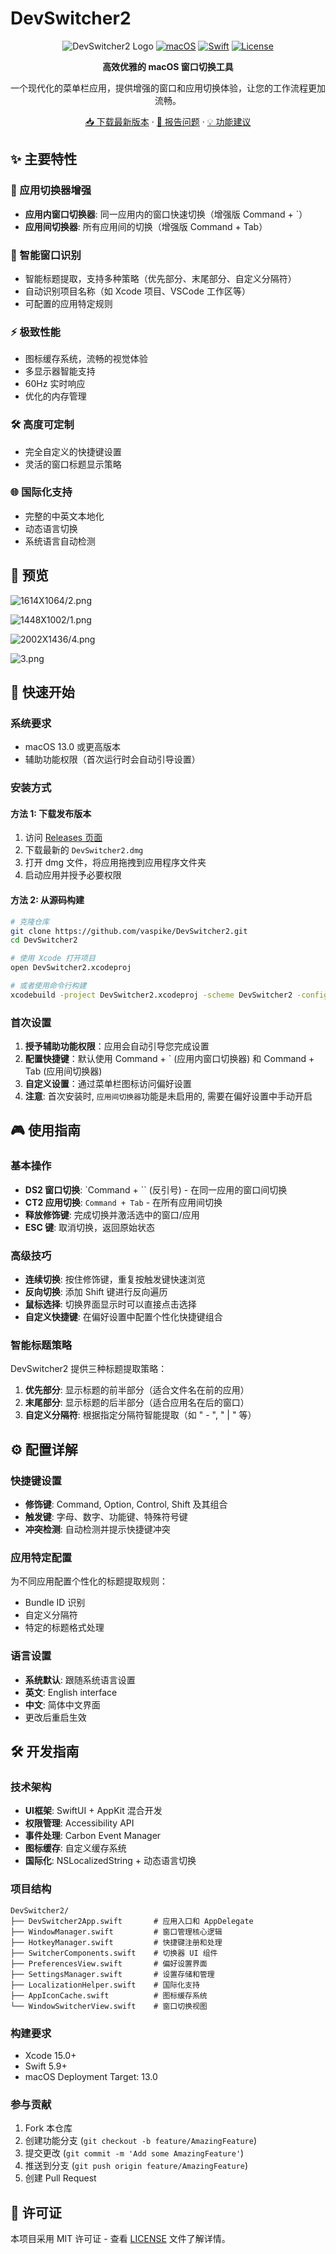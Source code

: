 # DevSwitcher2

<div align="center">

![DevSwitcher2 Logo](https://img.shields.io/badge/DevSwitcher2-2.1-blue?style=for-the-badge)
[![macOS](https://img.shields.io/badge/macOS-12.0+-000000?style=for-the-badge&logo=apple&logoColor=white)](https://www.apple.com/macos/)
[![Swift](https://img.shields.io/badge/swift-5.9+-FA7343?style=for-the-badge&logo=swift&logoColor=white)](https://swift.org/)
[![License](https://img.shields.io/badge/license-MIT-green?style=for-the-badge)](LICENSE)

**高效优雅的 macOS 窗口切换工具**

一个现代化的菜单栏应用，提供增强的窗口和应用切换体验，让您的工作流程更加流畅。

[📥 下载最新版本](https://github.com/vaspike/DevSwitcher2/releases) · [🐛 报告问题](https://github.com/vaspike/DevSwitcher2/issues) · [💡 功能建议](https://github.com/vaspike/DevSwitcher2/discussions)

</div>

## ✨ 主要特性

### 🚀 应用切换器增强
- **应用内窗口切换器**: 同一应用内的窗口快速切换（增强版 Command + `）
- **应用间切换器**: 所有应用间的切换（增强版 Command + Tab）

### 🎯 智能窗口识别
- 智能标题提取，支持多种策略（优先部分、末尾部分、自定义分隔符）
- 自动识别项目名称（如 Xcode 项目、VSCode 工作区等）
- 可配置的应用特定规则

### ⚡️ 极致性能
- 图标缓存系统，流畅的视觉体验
- 多显示器智能支持
- 60Hz 实时响应
- 优化的内存管理

### 🛠 高度可定制
- 完全自定义的快捷键设置
- 灵活的窗口标题显示策略

### 🌐 国际化支持
- 完整的中英文本地化
- 动态语言切换
- 系统语言自动检测

## 📸 预览

![1614X1064/2.png](https://tc.z.wiki/autoupload/f/bRWXqOmJV6gqytU3GpotFgC03Y8QskjEI7gIxHL71tayl5f0KlZfm6UsKj-HyTuv/20250728/szAC/1614X1064/2.png)

![1448X1002/1.png](https://tc.z.wiki/autoupload/f/bRWXqOmJV6gqytU3GpotFgC03Y8QskjEI7gIxHL71tayl5f0KlZfm6UsKj-HyTuv/20250728/2ifI/1448X1002/1.png)

![2002X1436/4.png](https://tc.z.wiki/autoupload/f/bRWXqOmJV6gqytU3GpotFgC03Y8QskjEI7gIxHL71tayl5f0KlZfm6UsKj-HyTuv/20250728/z493/2002X1436/4.png)

![3.png](https://tc.z.wiki/autoupload/f/bRWXqOmJV6gqytU3GpotFgC03Y8QskjEI7gIxHL71tayl5f0KlZfm6UsKj-HyTuv/20250728/Mamo/3574X2316/3.png/webp)

</div>

## 🚀 快速开始

### 系统要求
- macOS 13.0 或更高版本
- 辅助功能权限（首次运行时会自动引导设置）

### 安装方式

#### 方法 1: 下载发布版本
1. 访问 [Releases 页面](https://github.com/vaspike/DevSwitcher2/releases)
2. 下载最新的 `DevSwitcher2.dmg`
3. 打开 dmg 文件，将应用拖拽到应用程序文件夹
4. 启动应用并授予必要权限

#### 方法 2: 从源码构建
```bash
# 克隆仓库
git clone https://github.com/vaspike/DevSwitcher2.git
cd DevSwitcher2

# 使用 Xcode 打开项目
open DevSwitcher2.xcodeproj

# 或者使用命令行构建
xcodebuild -project DevSwitcher2.xcodeproj -scheme DevSwitcher2 -configuration Release
```

### 首次设置
1. **授予辅助功能权限**：应用会自动引导您完成设置
2. **配置快捷键**：默认使用 Command + ` (应用内窗口切换器) 和 Command + Tab (应用间切换器)
3. **自定义设置**：通过菜单栏图标访问偏好设置
4. **注意**: 首次安装时, `应用间切换器`功能是未启用的, 需要在偏好设置中手动开启

## 🎮 使用指南

### 基本操作
- **DS2 窗口切换**: `Command + `` (反引号) - 在同一应用的窗口间切换
- **CT2 应用切换**: `Command + Tab` - 在所有应用间切换
- **释放修饰键**: 完成切换并激活选中的窗口/应用
- **ESC 键**: 取消切换，返回原始状态

### 高级技巧
- **连续切换**: 按住修饰键，重复按触发键快速浏览
- **反向切换**: 添加 Shift 键进行反向遍历
- **鼠标选择**: 切换界面显示时可以直接点击选择
- **自定义快捷键**: 在偏好设置中配置个性化快捷键组合

### 智能标题策略
DevSwitcher2 提供三种标题提取策略：

1. **优先部分**: 显示标题的前半部分（适合文件名在前的应用）
2. **末尾部分**: 显示标题的后半部分（适合应用名在后的窗口）
3. **自定义分隔符**: 根据指定分隔符智能提取（如 " - ", " | " 等）

## ⚙️ 配置详解

### 快捷键设置
- **修饰键**: Command, Option, Control, Shift 及其组合
- **触发键**: 字母、数字、功能键、特殊符号键
- **冲突检测**: 自动检测并提示快捷键冲突

### 应用特定配置
为不同应用配置个性化的标题提取规则：
- Bundle ID 识别
- 自定义分隔符
- 特定的标题格式处理

### 语言设置
- **系统默认**: 跟随系统语言设置
- **英文**: English interface
- **中文**: 简体中文界面
- 更改后重启生效

## 🛠 开发指南

### 技术架构
- **UI框架**: SwiftUI + AppKit 混合开发
- **权限管理**: Accessibility API
- **事件处理**: Carbon Event Manager
- **图标缓存**: 自定义缓存系统
- **国际化**: NSLocalizedString + 动态语言切换

### 项目结构
```
DevSwitcher2/
├── DevSwitcher2App.swift       # 应用入口和 AppDelegate
├── WindowManager.swift         # 窗口管理核心逻辑
├── HotkeyManager.swift         # 快捷键注册和处理
├── SwitcherComponents.swift    # 切换器 UI 组件
├── PreferencesView.swift       # 偏好设置界面
├── SettingsManager.swift       # 设置存储和管理
├── LocalizationHelper.swift    # 国际化支持
├── AppIconCache.swift          # 图标缓存系统
└── WindowSwitcherView.swift    # 窗口切换视图
```

### 构建要求
- Xcode 15.0+
- Swift 5.9+
- macOS Deployment Target: 13.0

### 参与贡献
1. Fork 本仓库
2. 创建功能分支 (`git checkout -b feature/AmazingFeature`)
3. 提交更改 (`git commit -m 'Add some AmazingFeature'`)
4. 推送到分支 (`git push origin feature/AmazingFeature`)
5. 创建 Pull Request


## 📄 许可证

本项目采用 MIT 许可证 - 查看 [LICENSE](LICENSE) 文件了解详情。
